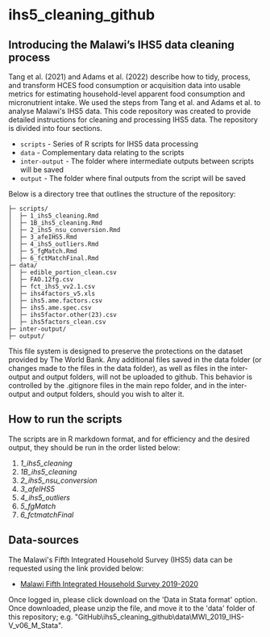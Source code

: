 # ihs5_cleaning_github


## Introducing the Malawi’s IHS5 data cleaning process

Tang et al. (2021) and Adams et al. (2022) describe how to tidy, process, and transform HCES food consumption or acquisition data into usable metrics for estimating household-level apparent food consumption and micronutrient intake. We used the steps from Tang et al. and Adams et al. to analyse Malawi's IHS5 data.  This code repository was created to provide detailed instructions for cleaning and processing IHS5 data. The repository is divided into four sections. 

* `scripts` - Series of R scripts for IHS5 data processing<br>
* `data` - Complementary data relating to the scripts<br>
* `inter-output` - The folder where intermediate outputs between scripts will be saved<br>
* `output` - The folder where final outputs from the script will be saved<br>

Below is a directory tree that outlines the structure of the repository:

```
├─ scripts/
│  ├─ 1_ihs5_cleaning.Rmd
│  ├─ 1B_ihs5_cleaning.Rmd
│  ├─ 2_ihs5_nsu_conversion.Rmd
│  ├─ 3_afeIHS5.Rmd
│  ├─ 4_ihs5_outliers.Rmd
│  ├─ 5_fgMatch.Rmd
│  ├─ 6_fctMatchFinal.Rmd
├─ data/
│  ├─ edible_portion_clean.csv
│  ├─ FAO.12fg.csv                       
│  ├─ fct_ihs5_vv2.1.csv
│  ├─ ihs4factors_v5.xls
│  ├─ ihs5.ame.factors.csv
│  ├─ ihs5.ame.spec.csv
│  ├─ ihs5factor.other(23).csv
│  ├─ ihs5factors_clean.csv
├─ inter-output/ 
├─ output/ 

```
This file system is designed to preserve the protections on the dataset provided by The World Bank. Any additional files saved in the data folder (or changes made to the files in the data folder), as well as files in the inter-output and output folders, will not be uploaded to github. This behavior is controlled by the .gitignore files in the main repo folder, and in the inter-output and output folders, should you wish to alter it. 


## How to run the scripts 
The scripts are in R markdown format, and for efficiency and the desired output, they should be run in the order listed below: 

 1. *1_ihs5_cleaning*
 2. *1B_ihs5_cleaning*
 3. *2_ihs5_nsu_conversion*
 4. *3_afeIHS5*
 5. *4_ihs5_outliers*
 6. *5_fgMatch*
 7. *6_fctmatchFinal*

## Data-sources
The Malawi's Fifth Integrated Household Survey (IHS5) data can be requested using the link provided below: <br>

* [Malawi Fifth Integrated Household Survey 2019-2020](https://microdata.worldbank.org/index.php/catalog/3818) <br>

Once logged in, please click download on the 'Data in Stata format' option. Once downloaded, please unzip the file, and move it to the 'data' folder of this repository; e.g. "GitHub\ihs5_cleaning_github\data\MWI_2019_IHS-V_v06_M_Stata".
